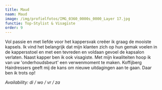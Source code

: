 ```yaml
---
title: Maud
naam: Maud
image: /img/profielfotos/IMG_0360_0000s_0000_Layer 17.jpg
functie: Top-Stylist & Visagiste
order: 9
---
```



Vol passie en met liefde voor het kappersvak cre&euml;er ik graag de mooiste kapsels. Ik vind het belangrijk dat mijn klanten zich op hun gemak voelen in de kappersstoel en met een tevreden en voldaan gevoel de kapsalon verlaten. Naast kapper ben ik ook visagiste. Met mijn kwaliteiten hoop ik van uw 'onderhoudsbeurt' een verwenmoment te maken. Koffijberg Hairdressers geeft mij de kans om nieuwe uitdagingen aan te gaan. Daar ben ik trots op!

*Availability: di / wo / vr / za*